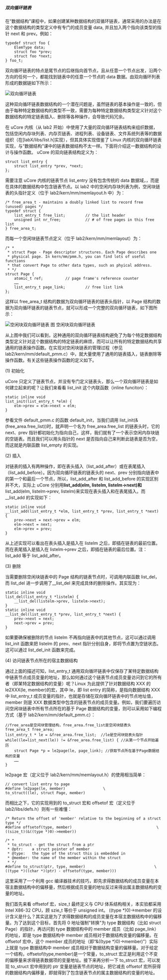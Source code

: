 ##### 双向循环链表

在“数据结构”课程中，如果创建某种数据结构的双循环链表，通常采用的办法是在这个数据结构的类型定义中有专门的成员变量 data, 并且加入两个指向该类型的指针 next 和 prev。例如：

    typedef struct foo {
    	ElemType data;
    	struct foo *prev;
    	struct foo *next;
    } foo_t;

双向循环链表的特点是尾节点的后继指向首节点，且从任意一个节点出发，沿两个方向的任何一个，都能找到链表中的任意一个节点的 data 数据。由双向循环列表形成的数据链如下所示：

![双向循环链表](../lab0_figs/image007.png "双向循环链表")

这种双向循环链表数据结构的一个潜在问题是，虽然链表的基本操作是一致的，但由于每种特定数据结构的类型不一致，需要为每种特定数据结构类型定义针对这个数据结构的特定链表插入、删除等各种操作，会导致代码冗余。

在 uCore 内核（从 lab2 开始）中使用了大量的双向循环链表结构来组织数据，包括空闲内存块列表、内存页链表、进程列表、设备链表、文件系统列表等的数据组织（在[labX/libs/list.h]实现），但其具体实现借鉴了 Linux 内核的双向循环链表实现，与“数据结构”课中的链表数据结构不太一样。下面将介绍这一数据结构的设计与操作函数。
uCore 的双向链表结构定义为：

    struct list_entry {
    	struct list_entry *prev, *next;
    };

需要注意 uCore 内核的链表节点 list_entry 没有包含传统的 data 数据域，，而是在具体的数据结构中包含链表节点。以 lab2 中的空闲内存块列表为例，空闲块链表的头指针定义（位于 lab2/kern/mm/memlayout.h 中）为：

    /* free_area_t - maintains a doubly linked list to record free (unused) pages */
    typedef struct {
    	list_entry_t free_list;         // the list header
    	unsigned int nr_free;           // # of free pages in this free list
    } free_area_t;

而每一个空闲块链表节点定义（位于 lab2/kern/mm/memlayout）为：

    /* *
     * struct Page - Page descriptor structures. Each Page describes one
     * physical page. In kern/mm/pmm.h, you can find lots of useful functions
     * that convert Page to other data types, such as phyical address.
     * */
    struct Page {
    	atomic_t ref;          // page frame's reference counter
    	……
    	list_entry_t page_link;         // free list link
    };

这样以 free_area_t 结构的数据为双向循环链表的链表头指针，以 Page 结构的数据为双向循环链表的链表节点，就可以形成一个完整的双向循环链表，如下图所示：

![空闲块双向循环链表](../lab0_figs/image008.png "空闲块双向循环链表")
图 空闲块双向循环链表

从上图中我们可以看到，这种通用的双向循环链表结构避免了为每个特定数据结构类型定义针对这个数据结构的特定链表的麻烦，而可以让所有的特定数据结构共享通用的链表操作函数。在实现对空闲块链表的管理过程（参见 lab2/kern/mm/default_pmm.c）中，就大量使用了通用的链表插入，链表删除等操作函数。有关这些链表操作函数的定义如下。

(1) 初始化

uCore 只定义了链表节点，并没有专门定义链表头，那么一个双向循环链表是如何建立起来的呢？让我们来看看 list_init 这个内联函数（inline funciton）：

    static inline void
    list_init(list_entry_t *elm) {
    	elm->prev = elm->next = elm;
    }

参看文件 default_pmm.c 的函数 default_init，当我们调用 list_init(&(free_area.free_list))时，就声明一个名为 free_area.free_list 的链表头时，它的 next、prev 指针都初始化为指向自己，这样，我们就有了一个表示空闲内存块链的空链表。而且我们可以用头指针的 next 是否指向自己来判断此链表是否为空，而这就是内联函数 list_empty 的实现。

(2) 插入

对链表的插入有两种操作，即在表头插入（list_add_after）或在表尾插入（list_add_before）。因为双向循环链表的链表头的 next、prev 分别指向链表中的第一个和最后一个节点，所以，list_add_after 和 list_add_before 的实现区别并不大，实际上 uCore 分别用**list_add(elm, listelm, listelm->next)和**list_add(elm, listelm->prev, listelm)来实现在表头插入和在表尾插入。而\_\_list_add 的实现如下：

    static inline void
    __list_add(list_entry_t *elm, list_entry_t *prev, list_entry_t *next) {
    	prev->next = next->prev = elm;
    	elm->next = next;
    	elm->prev = prev;
    }

从上述实现可以看出在表头插入是插入在 listelm 之后，即插在链表的最前位置。而在表尾插入是插入在 listelm->prev 之后，即插在链表的最后位置。注：list_add 等于 list_add_after。

(3) 删除

当需要删除空闲块链表中的 Page 结构的链表节点时，可调用内联函数 list_del，而 list_del 进一步调用了\_\_list_del 来完成具体的删除操作。其实现为：

    static inline void
    list_del(list_entry_t *listelm) {
    	__list_del(listelm->prev, listelm->next);
    }
    static inline void
    __list_del(list_entry_t *prev, list_entry_t *next) {
    	prev->next = next;
    	next->prev = prev;
    }

如果要确保被删除的节点 listelm 不再指向链表中的其他节点，这可以通过调用 list_init 函数来把 listelm 的 prev、next 指针分别自身，即将节点置为空链状态。这可以通过 list_del_init 函数来完成。

(4) 访问链表节点所在的宿主数据结构

通过上面的描述可知，list_entry_t 通用双向循环链表中仅保存了某特定数据结构中链表节点成员变量的地址，那么如何通过这个链表节点成员变量访问到它的所有者（即某特定数据结构的变量）呢？Linux 为此提供了针对数据结构 XXX 的 le2XXX(le, member)的宏，其中 le，即 list entry 的简称，是指向数据结构 XXX 中 list_entry_t 成员变量的指针，也就是存储在双向循环链表中的节点地址值， member 则是 XXX 数据类型中包含的链表节点的成员变量。例如，我们要遍历访问空闲块链表中所有节点所在的基于 Page 数据结构的变量，则可以采用如下编程方式（基于 lab2/kern/mm/default_pmm.c）：

    //free_area是空闲块管理结构，free_area.free_list是空闲块链表头
    free_area_t free_area;
    list_entry_t * le = &free_area.free_list;  //le是空闲块链表头指针
    while((le=list_next(le)) != &free_area.free_list) { //从第一个节点开始遍历
    	struct Page *p = le2page(le, page_link); //获取节点所在基于Page数据结构的变量
    	……
    }

le2page 宏（定义位于 lab2/kern/mm/memlayout.h）的使用相当简单：

    // convert list entry to page
    #define le2page(le, member)                 \
    to_struct((le), struct Page, member)

而相比之下，它的实现用到的 to_struct 宏和 offsetof 宏（定义位于 lab2/libs/defs.h）则有一些难懂：

    /* Return the offset of 'member' relative to the beginning of a struct type */
    #define offsetof(type, member)                                      \
    ((size_t)(&((type *)0)->member))

    /* *
     * to_struct - get the struct from a ptr
     * @ptr:    a struct pointer of member
     * @type:   the type of the struct this is embedded in
     * @member: the name of the member within the struct
     * */
    #define to_struct(ptr, type, member)                               \
    ((type *)((char *)(ptr) - offsetof(type, member)))

这里采用了一个利用 gcc 编译器技术的技巧，即先求得数据结构的成员变量在本宿主数据结构中的偏移量，然后根据成员变量的地址反过来得出属主数据结构的变量的地址。

我们首先来看 offsetof 宏，size_t 最终定义与 CPU 体系结构相关，本实验都采用 Intel X86-32 CPU，顾 szie_t 等价于 unsigned int。 ((type \*)0)->member 的设计含义是什么？其实这是为了求得数据结构的成员变量在本宿主数据结构中的偏移量。为了达到这个目标，首先将 0 地址强制"转换"为 type 数据结构（比如 struct Page）的指针，再访问到 type 数据结构中的 member 成员（比如 page_link）的地址，即是 type 数据结构中 member 成员相对于数据结构变量的偏移量。在 offsetof 宏中，这个 member 成员的地址（即“&((type \*)0)->member)”）实际上就是 type 数据结构中 member 成员相对于数据结构变量的偏移量。对于给定一个结构，offsetof(type,member)是一个常量，to_struct 宏正是利用这个不变的偏移量来求得链表数据项的变量地址。接下来再分析一下 to_struct 宏，可以发现 to_struct 宏中用到的 ptr 变量是链表节点的地址，把它减去 offsetof 宏所获得的数据结构内偏移量，即就得到了包含链表节点的属主数据结构的变量的地址。
